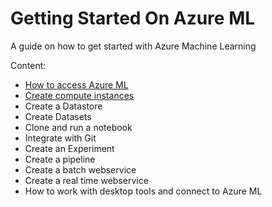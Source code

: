# Getting Started On Azure ML
A guide on how to get started with Azure Machine Learning


Content: 

* [How to access Azure ML](https://github.com/felicity-borg/Getting-Started-On-Azure-ML/blob/main/Azure-ML-Studio.md)
* [Create compute instances](https://github.com/felicity-borg/Getting-Started-On-Azure-ML/blob/main/Azure-ML-Studio.md)
* Create a Datastore
* Create Datasets
* Clone and run a notebook
* Integrate with Git
* Create an Experiment
* Create a pipeline
* Create a batch webservice
* Create a real time webservice
* How to work with desktop tools and connect to Azure ML

